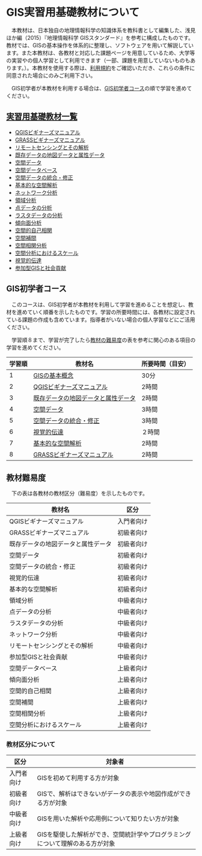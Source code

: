 # GIS実習用基礎教材について

　本教材は、日本独自の地理情報科学の知識体系を教科書として編集した、浅見ほか編（2015）『地理情報科学 GISスタンダード』を参考に構成したものです。教材では、GISの基本操作を体系的に整理し、ソフトウェアを用いて解説しています。また本教材は、各教材と対応した課題ページを用意しているため、大学等の実習やの個人学習として利用できます（一部、課題を用意していないものもあります。）。本教材を使用する際は、[利用規約]をご確認いただき、これらの条件に同意された場合にのみご利用下さい。

　GIS初学者が本教材を利用する場合は、[GIS初学者コース](README.md#GIS初学者コース)の順で学習を進めてください。

## [実習用基礎教材一覧](./README.md)

* [QGISビギナーズマニュアル]
* [GRASSビギナーズマニュアル]
* [リモートセンシングとその解析]
* [既存データの地図データと属性データ]
* [空間データ]
* [空間データベース]
* [空間データの統合・修正]
* [基本的な空間解析]
* [ネットワーク分析]
* [領域分析]
* [点データの分析]
* [ラスタデータの分析]
* [傾向面分析]
* [空間的自己相関]
* [空間補間]
* [空間相関分析]
* [空間分析におけるスケール]
* [視覚的伝達]
* [参加型GISと社会貢献]

## GIS初学者コース
　このコースは、GIS初学者が本教材を利用して学習を進めることを想定し、教材を進めていく順番を示したものです。学習の所要時間には、各教材に設定されている課題の作成も含めています。指導者がいない場合の個人学習などにご活用ください。

　学習順８まで、学習が完了したら[教材の難易度](README.md#教材の難易度)の表を参考に関心のある項目の学習を進めてください。

|学習順|教材名|所要時間（目安）|
|---|---|---|
|1|[GISの基本概念](./GISの基本概念/GISの基本概念.md)|30分|
|2|[QGISビギナーズマニュアル]|2時間|
|3|[既存データの地図データと属性データ]|2時間|
|4|[空間データ]|3時間|
|5|[空間データの統合・修正]|3時間|
|6|[視覚的伝達]|２時間|
|7|[基本的な空間解析]|2時間|
|8|[GRASSビギナーズマニュアル]|2時間|

## 教材難易度
　下の表は各教材の教材区分（難易度）を示したものです。

|教材名|区分|
|---|---|
|QGISビギナーズマニュアル|入門者向け|
|GRASSビギナーズマニュアル|初級者向け|
|既存データの地図データと属性データ|初級者向け|
|空間データ|初級者向け|
|空間データの統合・修正|初級者向け|
|視覚的伝達|初級者向け|
|基本的な空間解析|初級者向け|
|領域分析|中級者向け|
|点データの分析|中級者向け|
|ラスタデータの分析|中級者向け|
|ネットワーク分析|中級者向け|
|リモートセンシングとその解析|中級者向け|
|参加型GISと社会貢献|中級者向け|
|空間データベース|上級者向け|
|傾向面分析|上級者向け|
|空間的自己相関|上級者向け|
|空間補間|上級者向け|
|空間相関分析|上級者向け|
|空間分析におけるスケール|上級者向け|

### 教材区分について

|区分|対象者|
|---|---|
|入門者向け|GISを初めて利用する方が対象|
|初級者向け|GISで、解析はできないがデータの表示や地図作成ができる方が対象|
|中級者向け|GISを用いた解析や応用例について知りたい方が対象|
|上級者向け|GISを駆使した解析ができ、空間統計学やプログラミングについて理解のある方が対象|


[利用規約]:../../../master/利用規約.md
[QGISビギナーズマニュアル]:./QGISビギナーズマニュアル/QGISビギナーズマニュアル.md
[GRASSビギナーズマニュアル]:./GRASSビギナーズマニュアル/GRASSビギナーズマニュアル.md
[リモートセンシングとその解析]:./06_リモートセンシングとその解析/リモートセンシングとその解析.md
[既存データの地図データと属性データ]:./07_既存データの地図データと属性データ/既存データの地図データと属性データ.md
[空間データ]:./08_空間データ/空間データ.md
[空間データベース]:./09_空間データベース/空間データベース.md
[空間データの統合・修正]:./10_空間データの統合・修正/空間データの統合・修正.md
[基本的な空間解析]:./11_基本的な空間解析/基本的な空間解析.md
[ネットワーク分析]:./12_ネットワーク分析/ネットワーク分析.md
[領域分析]:./13_領域分析/領域分析.md
[点データの分析]:./14_点データの分析/点データの分析.md
[ラスタデータの分析]:./15_ラスタデータの分析/ラスタデータの分析.md
[傾向面分析]:./16_傾向面分析/傾向面分析.md
[空間的自己相関]:./17_空間的自己相関/空間的自己相関.md
[空間補間]:./18_空間補間/空間補間.md
[空間相関分析]:./19_空間相関分析/空間相関分析.md
[空間分析におけるスケール]:./20_空間分析におけるスケール/空間分析におけるスケール.md
[視覚的伝達]:./21_視覚的伝達/視覚的伝達.md
[参加型GISと社会貢献]:./26_参加型GISと社会貢献/参加型GISと社会貢献.md
